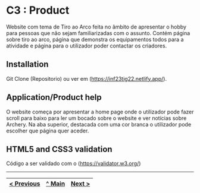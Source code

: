 # C3 : Product

Website com tema de Tiro ao Arco feita no âmbito de apresentar o hobby para pessoas que não sejam familiarizadas com o assunto. 
Contém página sobre tiro ao arco, página que demonstra os equipamentos todos para a atividade e página para o utilizador poder contactar os criadores.

## Installation

Git Clone (Repositorio) ou ver em (https://inf23tig22.netlify.app/).

## Application/Product help

O website começa por apresentar a home page onde o utilizador pode fazer scroll para baixo para ler um bocado sobre o website e ver notícias sobre Archery.
Na aba superior, destacada com uma cor branca o utilizador pode escolher que página quer aceder.

## HTML5 and CSS3 validation

Código a ser validado com o (https://validator.w3.org/)


---
[< Previous](c2.md) | [^ Main](../../../) | [Next >](c4.md)
:--- | :---: | ---: 

